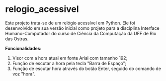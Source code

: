# relogio_acessivel

Este projeto trata-se de um relógio acessível em Python.
Ele foi desenvolvido em sua versão inicial como projeto para a disciplina Interface Humano-Computador do curso de Ciência da Computação da UFF de Rio das Ostras.

**Funcionalidades:**
1. Visor com a hora atual em fonte Arial com tamanho 192;
2. Função de escutar a hora pela tecla "Barra de Espaço";
3. Função de escutar hora através do botão Enter, seguido do comando de voz "hora".
